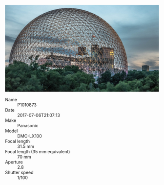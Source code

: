 [![P1010873](/photos/hd/P1010873.jpg)](/photos/full/P1010873.jpg?raw=true)

<dl>
  <dt>Name</dt>
  <dd>P1010873</dd>
  <dt>Date</dt>
  <dd>2017-07-06T21:07:13</dd>
  <dt>Make</dt>
  <dd>Panasonic</dd>
  <dt>Model</dt>
  <dd>DMC-LX100</dd>
  <dt>Focal length</dt>
  <dd>31.5 mm</dd>
  <dt>Focal length (35 mm equivalent)</dt>
  <dd>70 mm</dd>
  <dt>Aperture</dt>
  <dd>2.8</dd>
  <dt>Shutter speed</dt>
  <dd>1/100</dd>
</dl>

